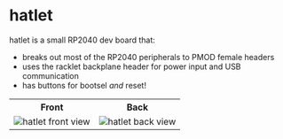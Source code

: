 # hatlet

hatlet is a small RP2040 dev board that:
- breaks out most of the RP2040 peripherals to PMOD female headers
- uses the racklet backplane header for power input and USB communication
- has buttons for bootsel _and_ reset!

<table>
    <tr>
        <th>Front</th>
        <th>Back</th>
    </tr>
    <tr>
        <td><img alt="hatlet front view" src=./pictures/hatlet-0.1.0-front-alpha.png></td>
        <td><img alt="hatlet back view" src=./pictures/hatlet-0.1.0-back-alpha.png></td>
    </tr>
</table>